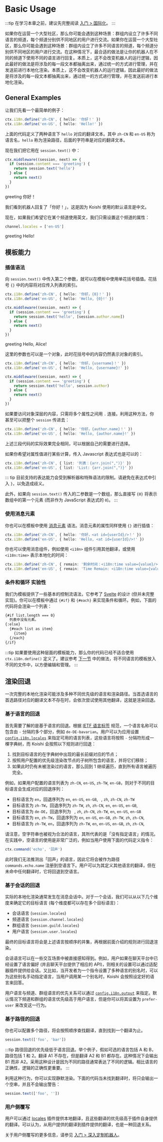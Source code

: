 # Basic Usage

:::tip
在学习本章之前，建议先完整阅读 [入门 > 国际化](../../manual/usage/customize.md#国际化)。
:::

如果你在运营一个大型社区，那么你可能会遇到这种场景：群组内设立了许多不同语言的频道，每个频道分别供不同地区的用户进行交流。如果你在运营一个大型社区，那么你可能会遇到这种场景：群组内设立了许多不同语言的频道，每个频道分别供不同地区的用户进行交流。在这种情况下，最合适的做法是让你的机器人在不同的频道下使用不同的语言进行回复。本质上，这不会改变机器人的运行逻辑，因此最好的做法是将涉及的每一段文本都抽离出来，通过统一的方式进行管理，并在发送前进行本地化渲染。本质上，这不会改变机器人的运行逻辑，因此最好的做法是将涉及的每一段文本都抽离出来，通过统一的方式进行管理，并在发送前进行本地化渲染。

## General Examples

让我们先看一个最简单的例子：

```ts
ctx.i18n.define('zh-CN', { hello: '你好！' })
ctx.i18n.define('en-US', { hello: 'Hello!' })
```

上面的代码定义了两种语言下 `hello` 对应的翻译文本。其中 `zh-CN` 和 `en-US` 称为语言名，`hello` 称为渲染路径，后面的字符串是对应的翻译文本。

现在我们把它用在 `session.text()` 中：

```ts
ctx.middleware((session, next) => {
  if (session.content === 'greeting') {
    return session.text('hello')
  } else {
    return next()
  }
})
```

<chat-panel>
<chat-message nickname="Alice">greeting</chat-message>
<chat-message nickname="Koishi">你好！</chat-message>
</chat-panel>

我们看到机器人回复了「你好！」，这是因为 Koishi 使用的默认语言是中文。

现在，如果我们希望它在某个频道使用英文，我们只需设置这个频道的属性：

```ts
channel.locales = ['en-US']
```

<chat-panel>
<chat-message nickname="Alice">greeting</chat-message>
<chat-message nickname="Koishi">Hello!</chat-message>
</chat-panel>

## 模板能力

### 插值语法

向 `session.text()` 中传入第二个参数，就可以在模板中使用单花括号插值。花括号 `{}` 中的内容将对应传入列表的索引。

```ts
ctx.i18n.define('zh-CN', { hello: '你好，{0}！' })
ctx.i18n.define('en-US', { hello: 'Hello, {0}!' })

ctx.middleware((session, next) => {
  if (session.content === 'greeting') {
    return session.text('hello', [session.author.name])
  } else {
    return next()
  }
})
```

<chat-panel>
<chat-message nickname="Alice">greeting</chat-message>
<chat-message nickname="Koishi">Hello, Alice!</chat-message>
</chat-panel>

这里的参数也可以是一个对象，此时花括号中的内容仍然表示对象的索引。

```ts
ctx.i18n.define('zh-CN', { hello: '你好，{username}！' })
ctx.i18n.define('en-US', { hello: 'Hello, {username}!' })

ctx.middleware((session, next) => {
  if (session.content === 'greeting') {
    return session.text('hello', session.author)
  } else {
    return next()
  }
})
```

如果要访问对象深层的内容，只需将多个属性之间用 `.` 连接。利用这种方法，你甚至可以把整个 `session` 传进去：

```ts
ctx.i18n.define('zh-CN', { hello: '你好，{author.name}！' })
ctx.i18n.define('en-US', { hello: 'Hello, {author.name}!' })
```

上述三段代码的实际效果完全相同，可以根据自己的需要进行选择。

如果你希望对属性值进行某些计算，传入 Javascript 表达式也是可以的：

```ts
ctx.i18n.define('zh-CN', { list: '列表：{arr.join(",")}' })
ctx.i18n.define('en-US', { list: 'List: {arr.join(",")}' })
```

::: tip
目前支持的表达能力会受到解析器和特殊语法的限制。请避免在表达式中引入 `}`，以免造成歧义。

此外，如果向 `session.text()` 传入的二参数是一个数组，那么直接写 `{0}` 将表示数组中的第一个元素 (而非作为 JavaScript 表达式的 `0`)。
:::

### 使用消息元素

你也可以在模板中使用 [消息元素](../basic/element.md) 语法。消息元素的属性同样使用 `{}` 进行插值：

```ts
ctx.i18n.define('zh-CN', { hello: '你好，<at id={userId}/>！' })
ctx.i18n.define('en-US', { hello: 'Hello, <at id={userId}/>!' })
```

你也可以使用消息组件，例如使用 `<i18n>` 组件引用其他翻译，或使用 `<i18n:time>` 表示本地化的时间：

```ts
ctx.i18n.define('zh-CN', { remain: '剩余时间：<i18n:time value={value}/>' })
ctx.i18n.define('en-US', { remain: 'Time Remain: <i18n:time value={value}/>' })
```

### 条件和循环 <badge type="warning">实验性</badge>

我们为模板提供了一些基本的控制流语法，它参考了 [Svelte](https://svelte.dev/) 的设计 (但并未完整实现)。你可以在模板中通过 `{#if}` 和 `{#each}` 来实现条件和循环。例如，下面的代码将会渲染一个列表：

```html
{#if list.length === 0}
  列表中没有元素。
{:else}
  {#each list as item}
    {item}
  {/each}
{/if}
```

:::tip
如果要使用这种层面的模板能力，那么你的代码已经不适合使用 `ctx.i18n.define()` 定义了。建议参考 [下一节](./translation.md) 中的做法，将不同语言的模板放入不同的文件中，以方便编辑和管理。
:::

## 渲染回退

一次完整的本地化渲染可能涉及多种不同优先级的语言和渲染路径。当首选语言的首选路径对应的翻译文本不存在时，会依次尝试使用其他翻译，这就是渲染回退。

### 基于语言的回退

首先需要了解的是基于语言的回退。根据 [IETF 语言标签](https://zh.wikipedia.org/wiki/IETF%E8%AA%9E%E8%A8%80%E6%A8%99%E7%B1%A4) 规范，一个语言名称可以包含由 `-` 分隔的多个部分，例如 `de-DE-bavarian`。用户可以为应用设置 [`config.i18n.locales`](../../api/core/app.md#i18n-locales) 来指定可用的语言列表，这些语言将按照 `-` 分隔符形成一棵字典树，而 Koishi 会按照以下规则进行回退：

1. 找到目标语言的在字典树中出现的最长前缀对应的节点；
2. 按照用户配置的优先级渲染改节点的子树所包含的语言，并将它们移除；
3. 如果此时仍有未被渲染过的语言，那么回到 1 继续遍历，直到所有语言被遍历完全。

例如，如果用户配置的语言列表为 `zh-CN`, `en-US`, `zh-TW`, `en-GB`，则对于不同的目标语言会生成对应的回退序列：

- 目标语言为 `en`，回退序列为 `en`, `en-US`, `en-GB`, ` `, `zh`, `zh-CN`, `zh-TW`
- 目标语言为 `zh-TW`，回退序列为 `zh-TW`, `zh`, `zh-CN`, `en`, `en-US`, `en-GB`, ` `
- 目标语言为 `de-DE`，回退序列为 ` `, `zh`, `zh-CN`, `zh-TW`, `en`, `en-US`, `en-GB`
- 目标语言为 `en`, `zh-TW`，回退序列为 `en`, `en-US`, `en-GB`, `zh-TW`, `zh`, `zh-CN`, ` `
- 目标语言为 `zh-TW`, `en`，回退序列为 `zh-TW`, `en`, `en-US`, `en-GB`, `zh`, `zh-CN`, ` `

请注意，空字符串也被视为合法的语言，其所代表的是「没有指定语言」的情况。在实践中，空语言的使用是非常广泛的，例如当用户使用下面的代码定义指令：

```ts
ctx.command('echo', '回声')
```

此时我们无法推测出「回声」的语言，因此它将会被作为路径 `commands.echo.name` 注册到空语言下。用户可以为其定义其他语言的翻译，但在未命中任何翻译时，它将回退到空语言。

### 基于会话的回退

实际的本地化渲染通常发生在消息会话中。对于一个会话，我们可以从以下几个维度来确定它的目标语言 (每个维度都可以存在多个目标语言)：

- 会话语言 (`session.locales`)
- 频道语言 (`session.channel.locales`)
- 群组语言 (`session.guild.locales`)
- 用户语言 (`session.user.locales`)

最终的目标语言将会是上述语言按顺序的并集，再根据前面介绍的规则进行回退渲染。

会话语言可以在一些交互场景中被直接感知得到。例如，用户如果在聊天平台中已经设置了语言偏好 (并且聊天平台提供了相应的 API)，则相关的设置可以通过适配器插件提供给会话。又比如，当开发者为一个指令设置了多种语言的别名时，可以为这些别名手动指定语言，当用户调用某一个别名时，Koishi 会按照设定好的语言来回答。

用户语言与频道、群组语言的优先关系可以通过 [`config.i18n.output`](../../api/core/app.md#i18n-output) 来指定。默认情况下频道和群组的语言优先级高于用户语言，但是你可以将其设置为 `prefer-user` 来改变这一行为。

### 基于路径的回退

你也可以配置多个路径，将会按照顺序查找翻译，直到找到一个翻译为止。

```ts
session.text(['foo', 'bar'])
```

:::tip
路径回退的优先级低于语言回退。举个例子，假如可选的语言包括 A 和 B，路径包括 1 和 2。翻译 A1 不存在，但是翻译 A2 和 B1 都存在。这种情况下会输出 B1 而非 A2。采用这种设计是因为不同的路径通常表达了不同的逻辑。相比语言的正确性，逻辑的正确性更重要。
:::

利用这种行为，你可以实现静默渲染。下面的代码当未找到翻译时，将只会输出一个空串，并且不会输出警告：

```ts
session.text(['foo', ''])
```

### 用户侧覆写

用户可以通过 [locales](../../plugins/console/locales.md) 插件提供本地翻译，且这些翻译的优先级高于插件自身提供的翻译。可以认为，从用户提供的翻译到插件提供的翻译，也是一种回退关系。

关于用户侧覆写的更多信息，请参见 [入门 > 深入定制机器人](../../manual/usage/customize.md)。
